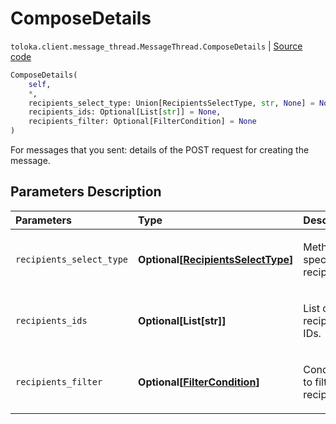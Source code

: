 # ComposeDetails
`toloka.client.message_thread.MessageThread.ComposeDetails` | [Source code](https://github.com/Toloka/toloka-kit/blob/v1.0.2/src/client/message_thread.py#L103)

```python
ComposeDetails(
    self,
    *,
    recipients_select_type: Union[RecipientsSelectType, str, None] = None,
    recipients_ids: Optional[List[str]] = None,
    recipients_filter: Optional[FilterCondition] = None
)
```

For messages that you sent: details of the POST request for creating the message.

## Parameters Description

| Parameters | Type | Description |
| :----------| :----| :-----------|
`recipients_select_type`|**Optional\[[RecipientsSelectType](toloka.client.message_thread.RecipientsSelectType.md)\]**|<p>Method for specifying recipients.</p>
`recipients_ids`|**Optional\[List\[str\]\]**|<p>List of recipients IDs.</p>
`recipients_filter`|**Optional\[[FilterCondition](toloka.client.filter.FilterCondition.md)\]**|<p>Condition to filter recipients.</p>
